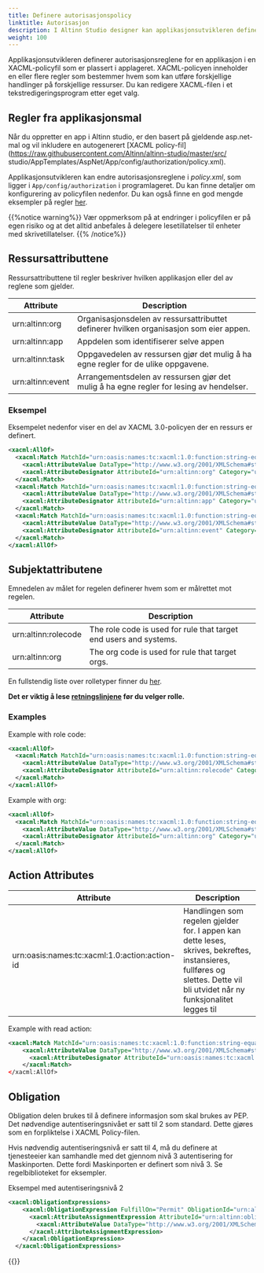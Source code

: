 ```yaml
---
title: Definere autorisasjonspolicy
linktitle: Autorisasjon
description: I Altinn Studio designer kan applikasjonsutvikleren definere policyen for applikasjonen som er opprettet
weight: 100
---
```



Applikasjonsutvikleren definerer autorisasjonsreglene for en applikasjon i en XACML-policyfil som er plassert i applageret. XACML-policyen inneholder en eller flere regler som bestemmer hvem som kan utføre forskjellige handlinger på forskjellige ressurser.
Du kan redigere XACML-filen i et tekstredigeringsprogram etter eget valg.

## Regler fra applikasjonsmal

Når du oppretter en app i Altinn studio, er den basert på gjeldende asp.net-mal og vil inkludere en autogenerert [XACML policy-fil](https://raw.githubusercontent.com/Altinn/altinn-studio/master/src/ studio/AppTemplates/AspNet/App/config/authorization/policy.xml).

Applikasjonsutvikleren kan endre autorisasjonsreglene i *policy.xml*, som ligger i `App/config/authorization` i programlageret.
Du kan finne detaljer om konfigurering av policyfilen nedenfor.
Du kan også finne en god mengde eksempler på regler [her](regler).

{{%notice warning%}}
Vær oppmerksom på at endringer i policyfilen er på egen risiko og at det alltid anbefales å delegere lesetillatelser til enheter med skrivetillatelser.
{{% /notice%}}

## Ressursattributtene

Ressursattributtene til regler beskriver hvilken applikasjon eller del av reglene som gjelder.

| Attribute         | Description                                                                                           |
| ------------      | ----------------------------------------------------------------------------------------------------- |
| urn:altinn:org    | Organisasjonsdelen av ressursattributtet definerer hvilken organisasjon som eier appen.                       |
| urn:altinn:app    |Appdelen som identifiserer selve appen                                                        |
| urn:altinn:task   | Oppgavedelen av ressursen gjør det mulig å ha egne regler for de ulike oppgavene. |
| urn:altinn:event  |Arrangementsdelen av ressursen gjør det mulig å ha egne regler for lesing av hendelser.  |

### Eksempel

Eksempelet nedenfor viser en del av XACML 3.0-policyen der en ressurs er definert.

```xml {linenos=false,hl_lines=[3,7,11]}
<xacml:AllOf>
  <xacml:Match MatchId="urn:oasis:names:tc:xacml:1.0:function:string-equal">
    <xacml:AttributeValue DataType="http://www.w3.org/2001/XMLSchema#string">skd</xacml:AttributeValue>
    <xacml:AttributeDesignator AttributeId="urn:altinn:org" Category="urn:oasis:names:tc:xacml:3.0:attribute-category:resource" DataType="http://www.w3.org/2001/XMLSchema#string" MustBePresent="false"/>
  </xacml:Match>
  <xacml:Match MatchId="urn:oasis:names:tc:xacml:1.0:function:string-equal">
    <xacml:AttributeValue DataType="http://www.w3.org/2001/XMLSchema#string">taxreport</xacml:AttributeValue>
    <xacml:AttributeDesignator AttributeId="urn:altinn:app" Category="urn:oasis:names:tc:xacml:3.0:attribute-category:resource" DataType="http://www.w3.org/2001/XMLSchema#string" MustBePresent="false"/>
  </xacml:Match>
  <xacml:Match MatchId="urn:oasis:names:tc:xacml:1.0:function:string-equal">
    <xacml:AttributeValue DataType="http://www.w3.org/2001/XMLSchema#string">instansiate</xacml:AttributeValue>
    <xacml:AttributeDesignator AttributeId="urn:altinn:event" Category="urn:oasis:names:tc:xacml:3.0:attribute-category:resource" DataType="http://www.w3.org/2001/XMLSchema#string" MustBePresent="false"/>
  </xacml:Match>
</xacml:AllOf>
```

## Subjektattributene

Emnedelen av målet for regelen definerer hvem som er målrettet mot regelen.

| Attribute             | Description                                                       |
| ---------             | ----------------------------------------------------------------- |
| urn:altinn:rolecode   | The role code is used for rule that target end users and systems. |
| urn:altinn:org        | The org code is used for rule that target orgs.                   |

En fullstendig liste over rolletyper finner du [her](https://www.altinn.no/api/metadata/rolledefinitions).

**Det er viktig å lese [retningslinjene](veiledningsautorisasjon) før du velger rolle.**

### Examples

Example with role code:

```xml {linenos=false,hl_lines=[3]}
<xacml:AllOf>
  <xacml:Match MatchId="urn:oasis:names:tc:xacml:1.0:function:string-equal">
    <xacml:AttributeValue DataType="http://www.w3.org/2001/XMLSchema#string">regna</xacml:AttributeValue>
    <xacml:AttributeDesignator AttributeId="urn:altinn:rolecode" Category="urn:oasis:names:tc:xacml:1.0:subject-category:access-subject" DataType="http://www.w3.org/2001/XMLSchema#string" MustBePresent="false"/>
  </xacml:Match>
</xacml:AllOf>
```

Example with org:

```xml {linenos=false,hl_lines=[3]}
<xacml:AllOf>
  <xacml:Match MatchId="urn:oasis:names:tc:xacml:1.0:function:string-equal">
    <xacml:AttributeValue DataType="http://www.w3.org/2001/XMLSchema#string">skd</xacml:AttributeValue>
    <xacml:AttributeDesignator AttributeId="urn:altinn:org" Category="urn:oasis:names:tc:xacml:1.0:subject-category:access-subject" DataType="http://www.w3.org/2001/XMLSchema#string" MustBePresent="false"/>
  </xacml:Match>
</xacml:AllOf>
```

## Action Attributes

| Attribute             | Description                                                       |
| ---------             | ----------------------------------------------------------------- |
| urn:oasis:names:tc:xacml:1.0:action:action-id  | Handlingen som regelen gjelder for. I appen kan dette leses, skrives, bekreftes, instansieres, fullføres og slettes. Dette vil bli utvidet når ny funksjonalitet legges til|

Example with read action:

```xml {linenos=false,hl_lines=[2]}
<xacml:Match MatchId="urn:oasis:names:tc:xacml:1.0:function:string-equal">
    <xacml:AttributeValue DataType="http://www.w3.org/2001/XMLSchema#string">read</xacml:AttributeValue>
      <xacml:AttributeDesignator AttributeId="urn:oasis:names:tc:xacml:1.0:action:action-id" Category="urn:oasis:names:tc:xacml:3.0:attribute-category:action" DataType="http://www.w3.org/2001/XMLSchema#string" MustBePresent="false"/>
    </xacml:Match>
</xacml:AllOf>
```

## Obligation

Obligation delen brukes til å definere informasjon som skal brukes av PEP. Det nødvendige autentiseringsnivået er satt til 2 som standard. Dette gjøres som en forpliktelse i XACML Policy-filen.

Hvis nødvendig autentiseringsnivå er satt til 4, må du definere at tjenesteeier kan samhandle med det gjennom nivå 3 autentisering for Maskinporten.
Dette fordi Maskinporten er definert som nivå 3. Se regelbiblioteket for eksempler.

Eksempel med autentiseringsnivå 2

```xml {linenos=false,hl_lines=[4]}
<xacml:ObligationExpressions>
    <xacml:ObligationExpression FulfillOn="Permit" ObligationId="urn:altinn:obligation:authenticationLevel1">
      <xacml:AttributeAssignmentExpression AttributeId="urn:altinn:obligation1-assignment1" Category="urn:altinn:minimum-authenticationlevel">
        <xacml:AttributeValue DataType="http://www.w3.org/2001/XMLSchema#integer">2</xacml:AttributeValue>
      </xacml:AttributeAssignmentExpression>
    </xacml:ObligationExpression>
  </xacml:ObligationExpressions>
```

{{<children>}}
